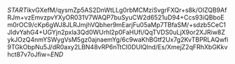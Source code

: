$START$ikvGXefM/qysmZp5AS2DnWtLLg0rbMCMziSvgrFXQr+s8k/OIZQB9AfRJm+vzEmvzpvYXyOR031V7WAQP7buSyuCW2d6521uD94+Ccs93iQBboEm0rOC9/cKp6gWJ8JLRJmjhVQbher9mEarjFu05aMp7TBfaSM/+sdzb5CeC1JldvYahG4+UGYjn2pxla3Qd0WUrhl2p0FaHUfi/QqTVDS0uLjX9or2XJRiw8ZykJOzQ4nmYSWygVsM5gz0ajnaemYg/6c9waKhBGtf2Ux7g2KvTBPRLAQwfi9TGkObpNu5J/dR0axy2LBN48vRP6nTtCI0DUlQlnd/Es/XmejZ2qFRhXbGKkvhct87v7oJfiw=$END$